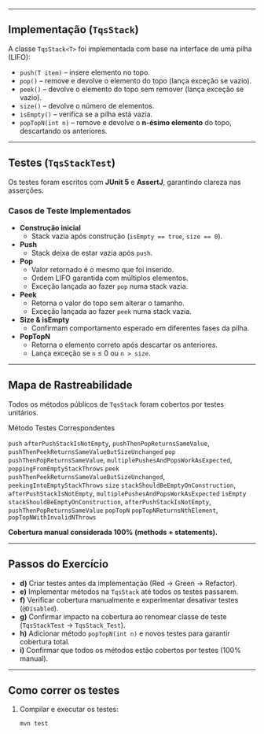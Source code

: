 
---

##  Implementação (`TqsStack`)
A classe `TqsStack<T>` foi implementada com base na interface de uma pilha (LIFO):

- `push(T item)` – insere elemento no topo.  
- `pop()` – remove e devolve o elemento do topo (lança exceção se vazio).  
- `peek()` – devolve o elemento do topo sem remover (lança exceção se vazio).  
- `size()` – devolve o número de elementos.  
- `isEmpty()` – verifica se a pilha está vazia.  
- `popTopN(int n)` – remove e devolve o **n-ésimo elemento** do topo, descartando os anteriores.

---

## Testes (`TqsStackTest`)
Os testes foram escritos com **JUnit 5** e **AssertJ**, garantindo clareza nas asserções.

### Casos de Teste Implementados
- **Construção inicial**
  - Stack vazia após construção (`isEmpty == true`, `size == 0`).  
- **Push**
  - Stack deixa de estar vazia após `push`.  
- **Pop**
  - Valor retornado é o mesmo que foi inserido.  
  - Ordem LIFO garantida com múltiplos elementos.  
  - Exceção lançada ao fazer `pop` numa stack vazia.  
- **Peek**
  - Retorna o valor do topo sem alterar o tamanho.  
  - Exceção lançada ao fazer `peek` numa stack vazia.  
- **Size & isEmpty**
  - Confirmam comportamento esperado em diferentes fases da pilha.  
- **PopTopN**
  - Retorna o elemento correto após descartar os anteriores.  
  - Lança exceção se `n` ≤ 0 ou `n > size`.

---

##  Mapa de Rastreabilidade
Todos os métodos públicos de `TqsStack` foram cobertos por testes unitários.  

 Método              Testes Correspondentes 

 `push`             `afterPushStackIsNotEmpty`, `pushThenPopReturnsSameValue`, `pushThenPeekReturnsSameValueButSizeUnchanged` 
 `pop`              `pushThenPopReturnsSameValue`, `multiplePushesAndPopsWorkAsExpected`, `poppingFromEmptyStackThrows` 
 `peek`             `pushThenPeekReturnsSameValueButSizeUnchanged`, `peekingIntoEmptyStackThrows` 
 `size`             `stackShouldBeEmptyOnConstruction`, `afterPushStackIsNotEmpty`, `multiplePushesAndPopsWorkAsExpected` 
 `isEmpty`          `stackShouldBeEmptyOnConstruction`, `afterPushStackIsNotEmpty`, `pushThenPopReturnsSameValue` 
 `popTopN`          `popTopNReturnsNthElement`, `popTopNWithInvalidNThrows` 

 **Cobertura manual considerada 100% (methods + statements).**

---

## Passos do Exercício

- **d)** Criar testes antes da implementação (Red → Green → Refactor).  
- **e)** Implementar métodos na `TqsStack` até todos os testes passarem.  
- **f)** Verificar cobertura manualmente e experimentar desativar testes (`@Disabled`).  
- **g)** Confirmar impacto na cobertura ao renomear classe de teste (`TqsStackTest` → `TqsStack_Test`).  
- **h)** Adicionar método `popTopN(int n)` e novos testes para garantir cobertura total.  
- **i)** Confirmar que todos os métodos estão cobertos por testes (100% manual).  

---

##  Como correr os testes

1. Compilar e executar os testes:
   ```bash
   mvn test
